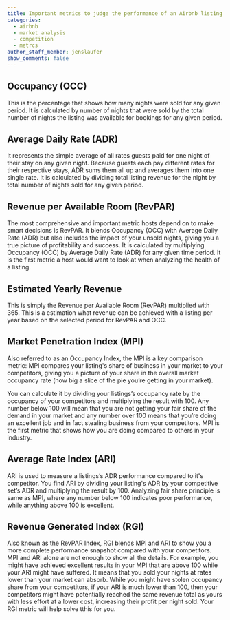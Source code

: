 ```yaml
---
title: Important metrics to judge the performance of an Airbnb listing
categories:
  - airbnb
  - market analysis
  - competition
  - metrcs
author_staff_member: jenslaufer
show_comments: false
---
```


## Occupancy (OCC)

This is the percentage that shows how many nights were sold for any given period. It is calculated by number of nights that were sold by the total number of nights the listing was available for bookings for any given period.

## Average Daily Rate (ADR) 

It represents the simple average of all rates guests paid for one night of their stay on any given night. Because guests each pay different rates for their respective stays, ADR sums them all up and averages them into one single rate. It is calculated by dividing total listing revenue for the night by total number of nights sold for any given period.

## Revenue per Available Room (RevPAR)

The most comprehensive and important metric hosts depend on to make smart decisions is RevPAR. It blends Occupancy (OCC) with Average Daily Rate (ADR) but also includes the impact of your unsold nights, giving you a true picture of profitability and success. It is calculated by multiplying Occupancy (OCC) by Average Daily Rate (ADR) for any given time period. It is the first metric a host would want to look at when analyzing the health of a listing. 

## Estimated Yearly Revenue

This is simply the Revenue per Available Room (RevPAR) multiplied with 365. This is a estimation what revenue can be achieved with a listing per year based on the selected period for RevPAR and OCC.


## Market Penetration Index (MPI)

Also referred to as an Occupancy Index, the MPI is a key comparison metric: MPI compares your listing's share of business in your market to your competitors, giving you a picture of your share in the overall market occupancy rate (how big a slice of the pie you’re getting in your market).

You can calculate it by dividing your listings’s occupancy rate by the occupancy of your competitors and multiplying the result with 100. Any number below 100 will mean that you are not getting your fair share of the demand in your market and any number over 100 means that you’re doing an excellent job and in fact stealing business from your competitors. MPI is the first metric that shows how you are doing compared to others in your industry.

## Average Rate Index (ARI)

ARI is used to measure a listings’s ADR performance compared to it's competitor. You find ARI by dividing your listing's  ADR by your competitive set’s ADR and multiplying the result by 100. Analyzing fair share principle is same as MPI, where any number below 100 indicates poor performance, while anything above 100 is excellent.

## Revenue Generated Index (RGI)

Also known as the RevPAR Index, RGI blends MPI and ARI to show you a more complete performance snapshot compared with your competitors. MPI and ARI alone are not enough to show all the details. For example, you might have achieved excellent results in your MPI that are above 100 while your ARI might have suffered. It means that you sold your nights at rates lower than your market can absorb. While you might have stolen occupancy share from your competitors, if your ARI is much lower than 100, then your competitors might have potentially reached the same revenue total as yours with less effort at a lower cost, increasing their profit per night sold. Your RGI metric will help solve tthis for you.

